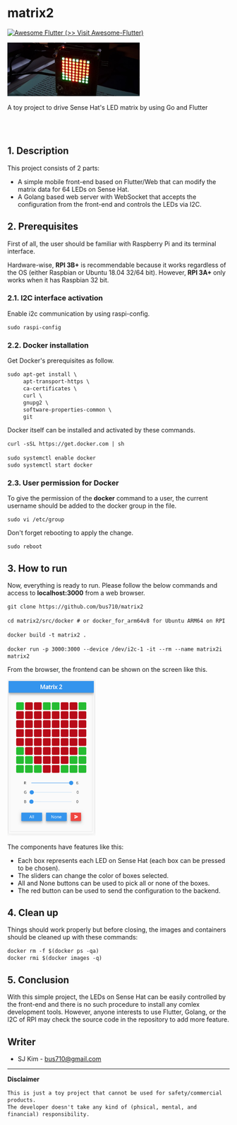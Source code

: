 # matrix2 

<a href="https://stackoverflow.com/questions/tagged/flutter?sort=votes"> <img alt="Awesome Flutter" src="https://img.shields.io/badge/Awesome-Flutter-blue.svg?longCache=true&style=flat-square" /> </a> [(>> Visit Awesome-Flutter)](https://github.com/Solido/awesome-flutter)

<img src="assets/b.png" width="300">

A toy project to drive Sense Hat's LED matrix by using Go and Flutter 

<br/> <br/>

## 1. Description

This project consists of 2 parts:
- A simple mobile front-end based on Flutter/Web that can modify the matrix data for 64 LEDs on Sense Hat.
- A Golang based web server with WebSocket that accepts the configuration from the front-end and controls the LEDs via I2C.

## 2. Prerequisites

First of all, the user should be familiar with Raspberry Pi and its terminal interface.  
  
Hardware-wise, **RPI 3B+** is recommendable because it works regardless of the OS (either Raspbian or Ubuntu 18.04 32/64 bit). However, **RPI 3A+** only works when it has Raspbian 32 bit.  
  
### 2.1. I2C interface activation

Enable i2c communication by using raspi-config.

```
sudo raspi-config
```

### 2.2. Docker installation

Get Docker's prerequisites as follow.

```
sudo apt-get install \
     apt-transport-https \
     ca-certificates \
     curl \
     gnupg2 \
     software-properties-common \
     git
```

Docker itself can be installed and activated by these commands.

```
curl -sSL https://get.docker.com | sh

sudo systemctl enable docker
sudo systemctl start docker
```

### 2.3. User permission for Docker

To give the permission of the **docker** command to a user, the current username should be added to the docker group in the file.

```
sudo vi /etc/group
```

Don't forget rebooting to apply the change.

```
sudo reboot
```

## 3. How to run

Now, everything is ready to run.
Please follow the below commands and access to **localhost:3000** from a web browser.

```
git clone https://github.com/bus710/matrix2

cd matrix2/src/docker # or docker_for_arm64v8 for Ubuntu ARM64 on RPI

docker build -t matrix2 .

docker run -p 3000:3000 --device /dev/i2c-1 -it --rm --name matrix2i matrix2
```

From the browser, the frontend can be shown on the screen like this.  

<img src="assets/a.png" width="200">

The components have features like this:
- Each box represents each LED on Sense Hat (each box can be pressed to be chosen).
- The sliders can change the color of boxes selected.
- All and None buttons can be used to pick all or none of the boxes.
- The red button can be used to send the configuration to the backend. 

## 4. Clean up

Things should work properly but before closing, the images and containers should be cleaned up with these commands:
```
docker rm -f $(docker ps -qa)
docker rmi $(docker images -q)
```

## 5. Conclusion

With this simple project, the LEDs on Sense Hat can be easily controlled by the front-end and there is no such procedure to install any comlex development tools. However, anyone interests to use Flutter, Golang, or the I2C of RPI may check the source code in the repository to add more feature. 

## Writer

- SJ Kim - <bus710@gmail.com>


----
**Disclaimer**  
  
```
This is just a toy project that cannot be used for safety/commercial products.   
The developer doesn't take any kind of (phsical, mental, and financial) responsibility. 
```
